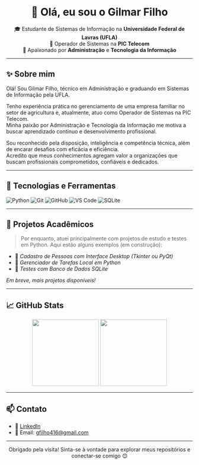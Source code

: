 <h1 align="center">👋 Olá, eu sou o Gilmar Filho</h1>

<p align="center">
  🎓 Estudante de Sistemas de Informação na <strong>Universidade Federal de Lavras (UFLA)</strong> <br>
  💼 Operador de Sistemas na <strong>PIC Telecom</strong> <br>
  🌱 Apaixonado por <strong>Administração</strong> e <strong>Tecnologia da Informação</strong> <br>
</p>

---

## ✨ Sobre mim

Olá! Sou Gilmar Filho, técnico em Administração e graduando em Sistemas de Informação pela UFLA.

Tenho experiência prática no gerenciamento de uma empresa familiar no setor de agricultura e, atualmente, atuo como Operador de Sistemas na PIC Telecom.  
Minha paixão por Administração e Tecnologia da Informação me motiva a buscar aprendizado contínuo e desenvolvimento profissional.

Sou reconhecido pela disposição, inteligência e competência técnica, além de encarar desafios com eficácia e eficiência.  
Acredito que meus conhecimentos agregam valor a organizações que buscam profissionais comprometidos, confiáveis e dedicados.

---

## 🚀 Tecnologias e Ferramentas

![Python](https://img.shields.io/badge/-Python-333?style=flat&logo=python)
![Git](https://img.shields.io/badge/-Git-333?style=flat&logo=git)
![GitHub](https://img.shields.io/badge/-GitHub-333?style=flat&logo=github)
![VS Code](https://img.shields.io/badge/-VS%20Code-333?style=flat&logo=visual-studio-code)
![SQLite](https://img.shields.io/badge/-SQLite-333?style=flat&logo=sqlite)

---

## 📂 Projetos Acadêmicos

> Por enquanto, atuei principalmente com projetos de estudo e testes em Python. Aqui estão alguns exemplos (em construção):

- 📌 *Cadastro de Pessoas com Interface Desktop (Tkinter ou PyQt)*  
- 📌 *Gerenciador de Tarefas Local em Python*
- 📌 *Testes com Banco de Dados SQLite*

*Em breve, mais projetos disponíveis!*

---

## 📈 GitHub Stats

<p align="center">
  <img height="180em" src="https://github-readme-stats.vercel.app/api?username=gilmar-filho&show_icons=true&theme=github_dark&hide_border=true" />
  <img height="180em" src="https://github-readme-stats.vercel.app/api/top-langs/?username=gilmar-filho&layout=compact&theme=github_dark&hide_border=true"/>
</p>

---

## 📫 Contato

- 💼 [LinkedIn](www.linkedin.com/in/gilmar-filho-0b6717263)  
- 📧 Email: gfilho416@gmail.com

---

<p align="center">
  Obrigado pela visita! Sinta-se à vontade para explorar meus repositórios e conectar-se comigo 😊
</p>
